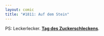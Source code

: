 ```yaml
---
layout: comic
title: "#1811: Auf dem Stein"
---
```


PS:
Leckerlecker. <a href="http://www.fonflatter.de/kalender"><strong>Tag des Zuckerschleckens</strong></a>. 
